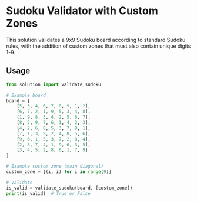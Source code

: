 # Sudoku Validator with Custom Zones

This solution validates a 9x9 Sudoku board according to standard Sudoku rules, with the addition of custom zones that must also contain unique digits 1-9.

## Usage

```python
from solution import validate_sudoku

# Example board
board = [
    [5, 3, 4, 6, 7, 8, 9, 1, 2],
    [6, 7, 2, 1, 9, 5, 3, 4, 8],
    [1, 9, 8, 3, 4, 2, 5, 6, 7],
    [8, 5, 9, 7, 6, 1, 4, 2, 3],
    [4, 2, 6, 8, 5, 3, 7, 9, 1],
    [7, 1, 3, 9, 2, 4, 8, 5, 6],
    [9, 6, 1, 5, 3, 7, 2, 8, 4],
    [2, 8, 7, 4, 1, 9, 6, 3, 5],
    [3, 4, 5, 2, 8, 6, 1, 7, 9]
]

# Example custom zone (main diagonal)
custom_zone = [(i, i) for i in range(9)]

# Validate
is_valid = validate_sudoku(board, [custom_zone])
print(is_valid)  # True or False